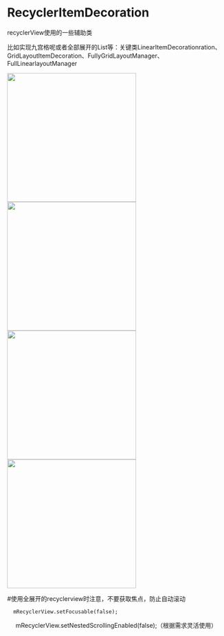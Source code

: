# RecyclerItemDecoration

recyclerView使用的一些辅助类

比如实现九宫格呢或者全部展开的List等：关键类LinearItemDecorationration、GridLayoutItemDecoration、FullyGridLayoutManager、FullLinearlayoutManager

<img src="https://github.com/happylishang/RecyclerItemDecoration/blob/master/img/1.gif" width=300/> 
<img src="https://github.com/happylishang/RecyclerItemDecoration/blob/master/img/2.gif" width=300/>
<img src="https://github.com/happylishang/RecyclerItemDecoration/blob/master/img/3.gif" width=300/>
<img src="http://upload-images.jianshu.io/upload_images/1460468-2dca8377271e7bf7.gif?imageMogr2/auto-orient/strip%7CimageView2/2/w/1080/q/50" width=300/>   

#使用全展开的recyclerview时注意，不要获取焦点，防止自动滚动
  
      mRecyclerView.setFocusable(false);
      mRecyclerView.setNestedScrollingEnabled(false);（根据需求灵活使用）

